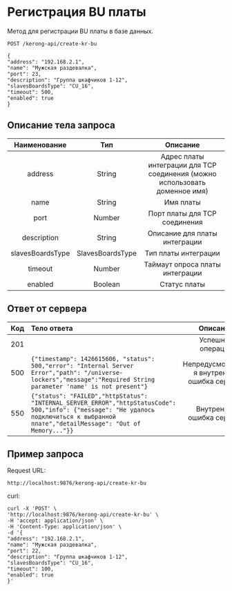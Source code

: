 # Регистрация BU платы
Метод для регистрации BU платы в базе данных.
```
POST /kerong-api/create-kr-bu

{
"address": "192.168.2.1",
"name": "Мужская раздевалка",
"port": 23,
"description": "Группа шкафчиков 1-12",
"slavesBoardsType": "CU_16",
"timeout": 500,
"enabled": true
}
```
## Описание тела запроса
|Наименование|Тип|Описание|
|:-:|:-:|:-:|
|address|String|Адрес платы интеграции для TCP соединения (можно использовать доменное имя)|
|name|String|Имя платы|
|port|Number|Порт платы для TCP соединения|
|description|String|Описание для платы интеграции|
|slavesBoardsType|SlavesBoardsType|Тип платы интеграции|
|timeout|Number|Таймаут опроса платы интеграции|
|enabled|Boolean|Статус платы|
## Ответ от сервера
|Код|Тело ответа|Описание|
|:-:|:-|:-:|
|201||Успешная операция|
|500|```{"timestamp": 1426615606, "status": 500,"error": "Internal Server Error","path": "/universe-lockers","message":"Required String parameter 'name' is not present"}```|Непредусмотренна я внутренняя ошибка сервера|
|550|```{"status": "FAILED","httpStatus": "INTERNAL_SERVER_ERROR","httpStatusCode": 500,"info": {"message": "Не удалось подключиться к выбранной плате","detailMessage": "Out of Memory..."}}```|Внутренняя ошибка сервера|
## Пример запроса
Request URL:
```
http://localhost:9876/kerong-api/create-kr-bu
```
curl:
```
curl -X 'POST' \
'http://localhost:9876/kerong-api/create-kr-bu' \
-H 'accept: application/json' \
-H 'Content-Type: application/json' \
-d '{
"address": "192.168.2.1",
"name": "Мужская раздевалка",
"port": 22,
"description": "Группа шкафчиков 1-12",
"slavesBoardsType": "CU_16",
"timeout": 100,
"enabled": true
}'
```